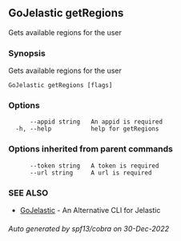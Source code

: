 ## GoJelastic getRegions

Gets available regions for the user

### Synopsis

Gets available regions for the user

```
GoJelastic getRegions [flags]
```

### Options

```
      --appid string   An appid is required
  -h, --help           help for getRegions
```

### Options inherited from parent commands

```
      --token string   A token is required
      --url string     A url is required
```

### SEE ALSO

* [GoJelastic](GoJelastic.md)	 - An Alternative CLI for Jelastic

###### Auto generated by spf13/cobra on 30-Dec-2022
